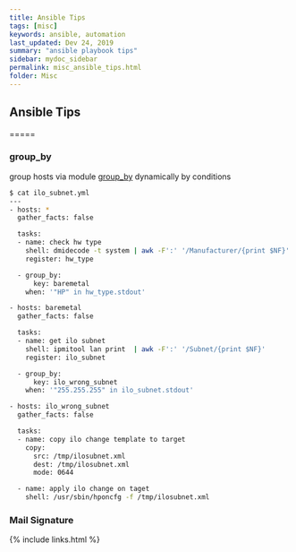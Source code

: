 ```yaml
---
title: Ansible Tips
tags: [misc]
keywords: ansible, automation
last_updated: Dev 24, 2019
summary: "ansible playbook tips"
sidebar: mydoc_sidebar
permalink: misc_ansible_tips.html
folder: Misc
---
```


## Ansible Tips
=====

### group_by

group hosts via module [group_by](https://docs.ansible.com/ansible/latest/modules/group_by_module.html) dynamically by conditions


```bash
$ cat ilo_subnet.yml
---
- hosts: *
  gather_facts: false

  tasks:
  - name: check hw type
    shell: dmidecode -t system | awk -F':' '/Manufacturer/{print $NF}'
    register: hw_type

  - group_by:
      key: baremetal
    when: '"HP" in hw_type.stdout'

- hosts: baremetal
  gather_facts: false

  tasks:
  - name: get ilo subnet
    shell: ipmitool lan print  | awk -F':' '/Subnet/{print $NF}'
    register: ilo_subnet

  - group_by:
      key: ilo_wrong_subnet
    when: '"255.255.255" in ilo_subnet.stdout'

- hosts: ilo_wrong_subnet
  gather_facts: false

  tasks:
  - name: copy ilo change template to target
    copy:
      src: /tmp/ilosubnet.xml
      dest: /tmp/ilosubnet.xml
      mode: 0644

  - name: apply ilo change on taget
    shell: /usr/sbin/hponcfg -f /tmp/ilosubnet.xml

```

### Mail Signature

{% include links.html %}
